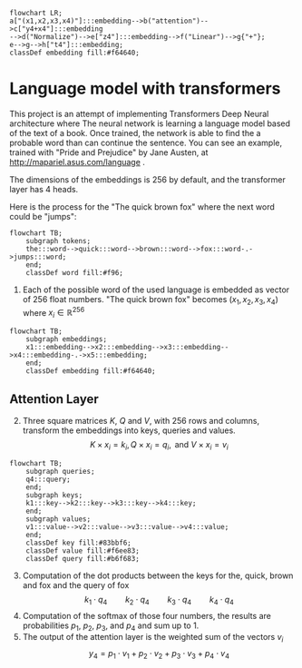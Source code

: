 ```mermaid
flowchart LR;
a["(x1,x2,x3,x4)"]:::embedding-->b("attention")-->c["y4+x4"]:::embedding
-->d("Normalize")-->e["z4"]:::embedding-->f("Linear")-->g{"+"};
e-->g-->h["t4"]:::embedding;
classDef embedding fill:#f64640;
```


# Language model with transformers

This project is an attempt of implementing Transformers Deep Neural architecture where The neural network is learning a language model based of the text of a book. Once trained, the network is able to find the a probable word than can continue the sentence. You can see an example, trained with "Pride and Prejudice" by Jane Austen, at http://mapariel.asus.com/language .

The dimensions of the embeddings is 256 by default, and the transformer layer has 4 heads.

Here is the process for the "The quick brown fox" where the next word could be "jumps":


```mermaid
flowchart TB;
    subgraph tokens;
    the:::word-->quick:::word-->brown:::word-->fox:::word-.->jumps:::word;
    end;    
    classDef word fill:#f96;
```

1. Each of the possible word of the used language is embedded as vector of 256 float numbers. "The quick brown fox" becomes $(x_1, x_2, x_3, x_4)$ where $x_i \in \mathbb{R}^{256}$

```mermaid
flowchart TB;
    subgraph embeddings;
    x1:::embedding-->x2:::embedding-->x3:::embedding-->x4:::embedding-.->x5:::embedding;
    end;
    classDef embedding fill:#f64640;
```

## Attention Layer

2. Three square matrices $K$, $Q$ and $V$, with 256 rows and columns,  transform the embeddings into keys, queries and values.
$$K \times x_i = k_i ,  Q \times x_i = q_i ,  \text{ and } V \times x_i = v_i$$ 

```mermaid
flowchart TB;
    subgraph queries;
    q4:::query;
    end;
    subgraph keys;
    k1:::key-->k2:::key-->k3:::key-->k4:::key;
    end;
    subgraph values;
    v1:::value-->v2:::value-->v3:::value-->v4:::value;
    end;
    classDef key fill:#83bbf6; 
    classDef value fill:#f6ee83;    
    classDef query fill:#b6f683;
```

3. Computation of the dot products between the keys for the, quick, brown and fox and the query of fox  
$$k_1\cdot q_4  \qquad k_2 \cdot q_4 \qquad k_3 \cdot q_4  \qquad k_4 \cdot q_4$$
4. Computation of the softmax of those four numbers, the results are probabilities $p_1$, $p_2$, $p_3$, and $p_4$ and sum up to 1.
5. The output of the attention layer is the weighted sum of the vectors $v_i$
$$y_4=p_1 \cdot v_1 + p_2 \cdot v_2 + p_3 \cdot v_3 + p_4 \cdot v_4$$





